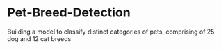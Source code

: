 # Pet-Breed-Detection
Building a model to classify distinct categories of pets, comprising of 25 dog and 12 cat breeds
